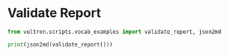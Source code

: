 # Validate Report

```python exec="true" idprefix=""
from vultron.scripts.vocab_examples import validate_report, json2md

print(json2md(validate_report()))
```

